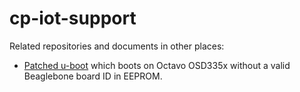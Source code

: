 # cp-iot-support

Related repositories and documents in other places:

* [Patched u-boot](https://github.com/matevzv/u-boot/tree/blank-eeprom) which boots on Octavo OSD335x without a valid Beaglebone board ID in EEPROM.
